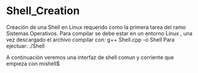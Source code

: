 # Shell_Creation
Creación de una Shell en Linux requerido como la primera tarea del ramo Sistemas Operativos.
Para compilar se debe estar en un entorno Linux , una vez descargado el archivo compilar con:
g++ Shell.cpp -o Shell
Para ejectuar:
./Shell

A continuación veremos una interfaz de shell comun y corriente que empieza con mishell$

